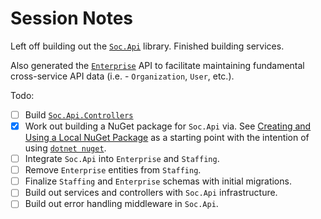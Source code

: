 # Session Notes

Left off building out the [`Soc.Api`](./src/lib/Soc.Api/) library. Finished building services.

Also generated the [`Enterprise`](./src/enterprise) API to facilitate maintaining fundamental cross-service API data (i.e. - `Organization`, `User`, etc.).

Todo:

- [ ] Build [`Soc.Api.Controllers`](./src/lib/Soc.Api/Controllers/)
- [x] Work out building a NuGet package for `Soc.Api` via. See [Creating and Using a Local NuGet Package](https://spin.atomicobject.com/2021/01/05/local-nuget-package/) as a starting point with the intention of using [`dotnet nuget`](https://learn.microsoft.com/en-us/nuget/reference/dotnet-commands).
- [ ] Integrate `Soc.Api` into `Enterprise` and `Staffing`.
- [ ] Remove `Enterprise` entities from `Staffing`.
- [ ] Finalize `Staffing` and `Enterprise` schemas with initial migrations.
- [ ] Build out services and controllers with `Soc.Api` infrastructure.
- [ ] Build out error handling middleware in `Soc.Api`.